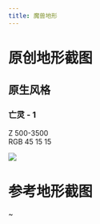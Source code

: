 ```yaml
---
title: 魔兽地形
---
```


# 原创地形截图

## 原生风格

### 亡灵 - 1

Z 500-3500  
RGB 45 15 15

![](file/war3-terrain/1.png)

# 参考地形截图

~
